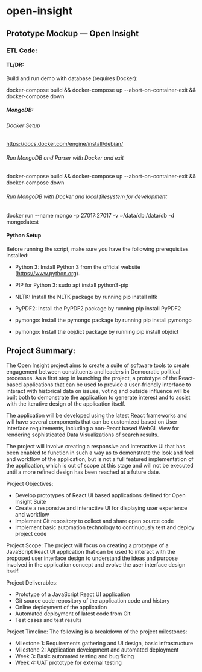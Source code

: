 # open-insight

## Prototype Mockup — Open Insight

### ETL Code:

#### TL/DR:

Build and run demo with database (requires Docker):

docker-compose build && docker-compose up --abort-on-container-exit && docker-compose down

##### MongoDB: 

###### Docker Setup

https://docs.docker.com/engine/install/debian/

###### Run MongoDB and Parser with Docker and exit

docker-compose build && docker-compose up --abort-on-container-exit && docker-compose down


###### Run MongoDB with Docker and local filesystem for development
docker run --name mongo -p 27017:27017 -v ~/data/db:/data/db -d mongo:latest

#### Python Setup

Before running the script, make sure you have the following prerequisites installed:

* Python 3: Install Python 3 from the official website (https://www.python.org).

* PIP for Python 3: 
sudo apt install python3-pip

* NLTK: Install the NLTK package by running 
pip install nltk

* PyPDF2: Install the PyPDF2 package by running 
pip install PyPDF2

* pymongo: Install the pymongo package by running 
pip install pymongo

* pymongo: Install the objdict package by running 
pip install objdict



## Project Summary:

The Open Insight project aims to create a suite of software tools to create engagement between constituents and leaders in Democratic political processes. As a first step in launching the project, a prototype of the React-based applications that can be used to provide a user-friendly interface to interact with historical data on issues, voting and outside influence will be built both to demonstrate the application to generate interest and to assist with the iterative design of the application itself.

The application will be developed using the latest React frameworks and will have several components that can be customized based on User Interface requirements, including a non-React based WebGL View for rendering sophisticated Data Visualizations of search results. 

The project will involve creating a responsive and interactive UI that has been enabled to function in such a way as to demonstrate the look and feel and workflow of the application, but is not a full featured implementation of the application, which is out of scope at this stage and will not be executed until a more refined design has been reached at a future date.

Project Objectives:

- Develop prototypes of React UI based applications defined for Open Insight Suite
- Create a responsive and interactive UI for displaying user experience and workflow
- Implement Git repository to collect and share open source code
- Implement basic automation technology to continuously test and deploy project code

Project Scope:
The project will focus on creating a prototype of a JavaScript React UI application that can be used to interact with the proposed user interface design to understand the ideas and purpose involved in the application concept and evolve the user interface design itself.

Project Deliverables:

- Prototype of a JavaScript React UI application
- Git source code repository of the application code and history
- Online deployment of the application
- Automated deployment of latest code from Git
- Test cases and test results

Project Timeline:
The following is a breakdown of the project milestones:

- Milestone 1: Requirements gathering and UI design, basic infrastructure
- Milestone 2: Application development and automated deployment
- Week 3: Basic automated testing and bug fixing
- Week 4: UAT prototype for external testing
